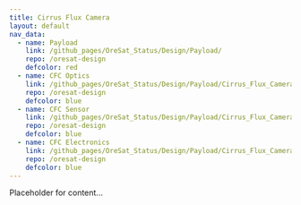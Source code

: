 ```yaml
---
title: Cirrus Flux Camera
layout: default
nav_data:
  - name: Payload
    link: /github_pages/OreSat_Status/Design/Payload/
    repo: /oresat-design
    defcolor: red
  - name: CFC Optics
    link: /github_pages/OreSat_Status/Design/Payload/Cirrus_Flux_Camera/CFC_Optics/
    repo: /oresat-design
    defcolor: blue
  - name: CFC Sensor
    link: /github_pages/OreSat_Status/Design/Payload/Cirrus_Flux_Camera/CFC_Sensor/
    repo: /oresat-design
    defcolor: blue
  - name: CFC Electronics
    link: /github_pages/OreSat_Status/Design/Payload/Cirrus_Flux_Camera/CFC_Electronics/
    repo: /oresat-design
    defcolor: blue
---
```



Placeholder for content...
